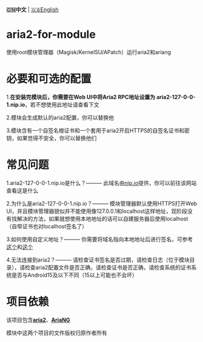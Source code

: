 **🇨🇳中文** | [🇬🇧English](README_en.md)

# aria2-for-module
使用root模块管理器（Magisk/KernelSU/APatch）运行aria2和ariang

# 必要和可选的配置
1.**在安装完模块后，你需要在Web UI中将Aria2 RPC地址设置为 aria2-127-0-0-1.nip.io**，若不想使用此地址请查看下文
 
2.模块会生成默认的aria2配置，你可以替换他
 
3.模块含有一个自签名根证书和一个套用于aria2开启HTTPS的自签名证书和密钥，如果觉得不安全，你可以替换他们

# 常见问题
1.aria2-127-0-0-1.nip.io是什么？——— 此域名由[nip.io](nip.io)提供，你可以前往该网站查看这是什么

2.为什么是aria2-127-0-0-1.nip.io？——— 模块管理器默认使用HTTPS打开Web UI，并且模块管理器貌似并不能使用像127.0.0.1和localhost这样地址，现阶段没有找解决的方法，如果就想使用本地地址的话可以自建服务器后使用localhost（自带证书也对localhost签名了）

3.如何使用自定义地址？——— 你需要将域名指向本地地址后进行签名，可参考[这个](https://blog.csdn.net/xiejianweifdd/article/details/132520188)和[这个](https://www.gworg.com/ssl/832.html)
 
4.无法连接到aria2？——— 请检查证书签名是否过期，请检查日志（位于模块目录），请检查aria2配置文件是否正确，请检查证书是否正确，请检查系统的证书系统是否与Android15及以下不同（15以上可能也不会坏）

# 项目依赖
该项目包含[**aria2**](https://github.com/aria2/aria2)、[**AriaNG**](https://github.com/mayswind/AriaNg)

模块中这两个项目的文件版权归原作者所有
